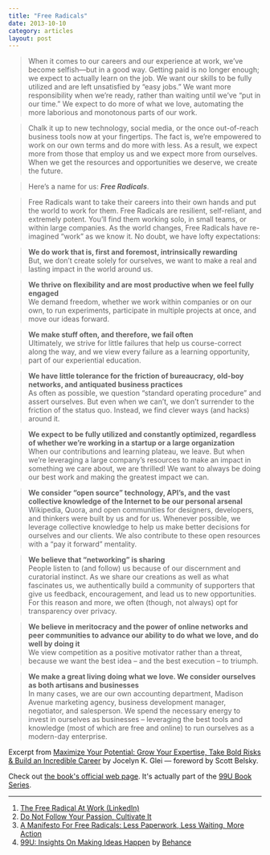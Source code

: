 ```yaml
---
title: "Free Radicals"
date: 2013-10-10
category: articles
layout: post
---
```


> When it comes to our careers and our experience at work, we’ve become
> selfish—but in a good way. Getting paid is no longer enough; we expect to
> actually learn on the job. We want our skills to be fully utilized and are
> left unsatisfied by “easy jobs.” We want more responsibility when we’re
> ready, rather than waiting until we’ve “put in our time.” We expect to do
> more of what we love, automating the more laborious and monotonous parts
> of our work.

> Chalk it up to new technology, social media, or the once out-of-reach
> business tools now at your fingertips. The fact is, we’re empowered to
> work on our own terms and do more with less. As a result, we expect more
> from those that employ us and we expect more from ourselves. When we get
> the resources and opportunities we deserve, we create the future.

> Here’s a name for us: _**Free Radicals**_.

> Free Radicals want to take their careers into their own hands and put the
> world to work for them. Free Radicals are resilient, self-reliant, and
> extremely potent. You’ll find them working solo, in small teams, or within
> large companies. As the world changes, Free Radicals have re-imagined
> “work” as we know it. No doubt, we have lofty expectations:

> **We do work that is, first and foremost, intrinsically rewarding**  
> But, we don’t create solely for ourselves, we want to make a real and
> lasting impact in the world around us.

> **We thrive on flexibility and are most productive when we feel fully
> engaged**  
> We demand freedom, whether we work within companies or on our own, to run
> experiments, participate in multiple projects at once, and move our ideas
> forward.

> **We make stuff often, and therefore, we fail often**  
> Ultimately, we strive for little failures that help us course-correct
> along the way, and we view every failure as a learning opportunity, part
> of our experiential education.

> **We have little tolerance for the friction of bureaucracy, old-boy
> networks, and antiquated business practices**  
> As often as possible, we question “standard operating procedure” and
> assert ourselves. But even when we can’t, we don’t surrender to the
> friction of the status quo. Instead, we find clever ways (and hacks)
> around it.

> **We expect to be fully utilized and constantly optimized, regardless of
> whether we’re working in a startup or a large organization**  
> When our contributions and learning plateau, we leave. But when we’re
> leveraging a large company’s resources to make an impact in something we
> care about, we are thrilled! We want to always be doing our best work and
> making the greatest impact we can.

> **We consider “open source” technology, API’s, and the vast collective
> knowledge of the Internet to be our personal arsenal**  
> Wikipedia, Quora, and open communities for designers, developers, and
> thinkers were built by us and for us. Whenever possible, we leverage
> collective knowledge to help us make better decisions for ourselves and
> our clients. We also contribute to these open resources with a “pay it
> forward” mentality.

> **We believe that “networking” is sharing**  
> People listen to (and follow) us because of our discernment and curatorial
> instinct. As we share our creations as well as what fascinates us, we
> authentically build a community of supporters that give us feedback,
> encouragement, and lead us to new opportunities. For this reason and more,
> we often (though, not always) opt for transparency over privacy.

> **We believe in meritocracy and the power of online networks and peer
> communities to advance our ability to do what we love, and do well by
> doing it**  
> We view competition as a positive motivator rather than a threat, because
> we want the best idea – and the best execution – to triumph.

> **We make a great living doing what we love. We consider ourselves as both
> artisans and businesses**  
> In many cases, we are our own accounting department, Madison Avenue
> marketing agency, business development manager, negotiator, and
> salesperson. We spend the necessary energy to invest in ourselves as
> businesses – leveraging the best tools and knowledge (most of which are
> free and online) to run ourselves as a modern-day enterprise.

Excerpt from [Maximize Your Potential: Grow Your Expertise, Take Bold Risks
& Build an Incredible Career][4] by Jocelyn K. Glei — foreword by Scott
Belsky.

Check out [the book's official web page][5]. It's actually part of the [99U
Book Series][6].

---

1. [The Free Radical At Work (LinkedIn)][1]
2. [Do Not Follow Your Passion, Cultivate It][2]
3. [A Manifesto For Free Radicals: Less Paperwork, Less Waiting, More Action][3]
4. [99U: Insights On Making Ideas Happen][7] by [Behance][8]

[1]: http://www.linkedin.com/today/post/article/20130924212836-4074853-the-free-radical-at-work
[2]: http://www.farnamstreetblog.com/2013/10/maximize-your-potential-99u/
[3]: http://99u.com/articles/7098/a-manifesto-for-free-radicals-less-paperwork-less-waiting-more-action
[4]: http://amzn.to/GMGIZJ
[5]: http://99u.com/book/maximize-your-potential
[6]: http://99u.com/book
[7]: http://99u.com/
[8]: http://www.behance.net/
